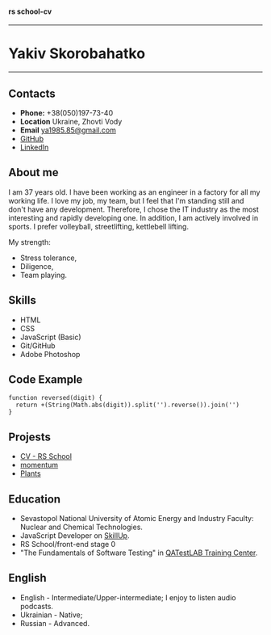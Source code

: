 #### rs school-cv
___

# Yakiv Skorobahatko
___

## Contacts  

* **Phone:** +38(050)197-73-40
* **Location** Ukraine, Zhovti Vody
* **Email** ya1985.85@gmail.com
* [GitHub](https://github.com/yashaskor)
* [LinkedIn](https://www.linkedin.com/in/%D1%8F%D0%BA%D0%BE%D0%B2-%D1%81%D0%BA%D0%BE%D1%80%D0%BE%D0%B1%D0%B0%D0%B3%D0%B0%D1%82%D1%8C%D0%BA%D0%BE-a79409248/)


## About me

I am 37 years old. I have been working as an engineer in a factory for all my working life. I love my job, my team, but I feel that I'm standing still and don't have any development. Therefore, I chose the IT industry as the most interesting and rapidly developing one.
In addition, I am actively involved in sports. I prefer volleyball, streetlifting, kettlebell lifting.

My strength:
* Stress tolerance,
* Diligence,
* Team playing.


## Skills

* HTML
* CSS
* JavaScript (Basic)
* Git/GitHub
* Adobe Photoshop


## Code Example

```
function reversed(digit) {
  return +(String(Math.abs(digit)).split('').reverse()).join('')
}
``` 

## Projests

* [CV - RS School](https://github.com/yashaskor/rsschool-cv) 
* [momentum](https://zesty-centaur-f62bd3.netlify.app/)
* [Plants](https://dashing-parfait-464bdf.netlify.app/)


## Education

* Sevastopol National University of Atomic Energy and Industry
Faculty: Nuclear and Chemical Technologies.
* JavaScript Developer on [SkillUp](https://skillup.ua/).
* RS School/front-end stage 0
* "The Fundamentals of Software Testing" in [QATestLAB Training Center](https://training.qatestlab.com/).


## English
* English - Intermediate/Upper-intermediate;
  I enjoy to listen audio podcasts.
* Ukrainian - Native;
* Russian - Advanced.

